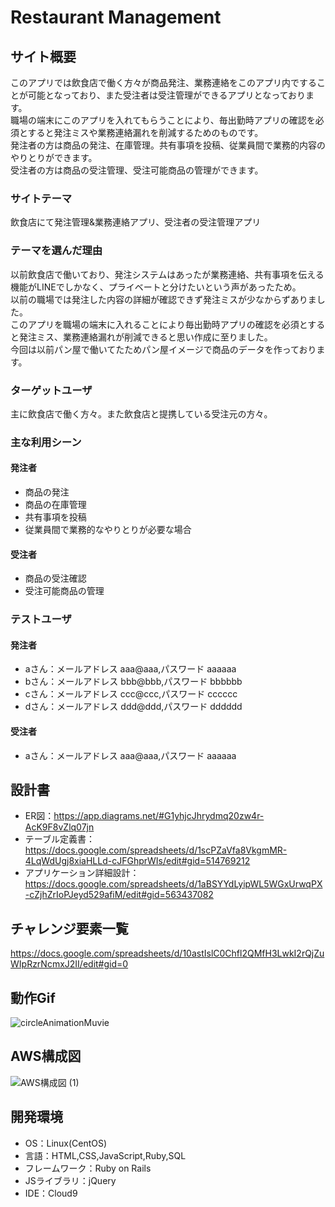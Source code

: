 # Restaurant Management

## サイト概要
このアプリでは飲食店で働く方々が商品発注、業務連絡をこのアプリ内ですることが可能となっており、また受注者は受注管理ができるアプリとなっております。<br>
職場の端末にこのアプリを入れてもらうことにより、毎出勤時アプリの確認を必須とすると発注ミスや業務連絡漏れを削減するためのものです。<br>
発注者の方は商品の発注、在庫管理。共有事項を投稿、従業員間で業務的内容のやりとりができます。<br>
受注者の方は商品の受注管理、受注可能商品の管理ができます。

### サイトテーマ
飲食店にて発注管理&業務連絡アプリ、受注者の受注管理アプリ

### テーマを選んだ理由
以前飲食店で働いており、発注システムはあったが業務連絡、共有事項を伝える機能がLINEでしかなく、プライベートと分けたいという声があったため。<br>
以前の職場では発注した内容の詳細が確認できず発注ミスが少なからずありました。<br>
このアプリを職場の端末に入れることにより毎出勤時アプリの確認を必須とすると発注ミス、業務連絡漏れが削減できると思い作成に至りました。<br>
今回は以前パン屋で働いてたためパン屋イメージで商品のデータを作っております。

### ターゲットユーザ
主に飲食店で働く方々。また飲食店と提携している受注元の方々。

### 主な利用シーン
#### 発注者
- 商品の発注
- 商品の在庫管理
- 共有事項を投稿
- 従業員間で業務的なやりとりが必要な場合
#### 受注者
- 商品の受注確認
- 受注可能商品の管理

### テストユーザ
#### 発注者
- aさん：メールアドレス aaa@aaa,パスワード aaaaaa
- bさん：メールアドレス bbb@bbb,パスワード bbbbbb
- cさん：メールアドレス ccc@ccc,パスワード cccccc
- dさん：メールアドレス ddd@ddd,パスワード dddddd
#### 受注者
- aさん：メールアドレス aaa@aaa,パスワード aaaaaa

## 設計書
- ER図：https://app.diagrams.net/#G1yhjcJhrydmq20zw4r-AcK9F8vZlq07jn
- テーブル定義書：https://docs.google.com/spreadsheets/d/1scPZaVfa8VkgmMR-4LqWdUgj8xiaHLLd-cJFGhprWIs/edit#gid=514769212
- アプリケーション詳細設計：https://docs.google.com/spreadsheets/d/1aBSYYdLyipWL5WGxUrwqPX-cZjhZrIoPJeyd529afiM/edit#gid=563437082

## チャレンジ要素一覧
https://docs.google.com/spreadsheets/d/10astIslC0Chfl2QMfH3LwkI2rQjZuWIpRzrNcmxJ2II/edit#gid=0

## 動作Gif
![circleAnimationMuvie](https://user-images.githubusercontent.com/79987446/122666937-213b8280-d1eb-11eb-9ecf-570620cc3430.gif)

## AWS構成図
![AWS構成図 (1)](https://user-images.githubusercontent.com/79987446/123262929-633e2e80-d533-11eb-82c0-72fc7abd215b.png)

## 開発環境
- OS：Linux(CentOS)
- 言語：HTML,CSS,JavaScript,Ruby,SQL
- フレームワーク：Ruby on Rails
- JSライブラリ：jQuery
- IDE：Cloud9